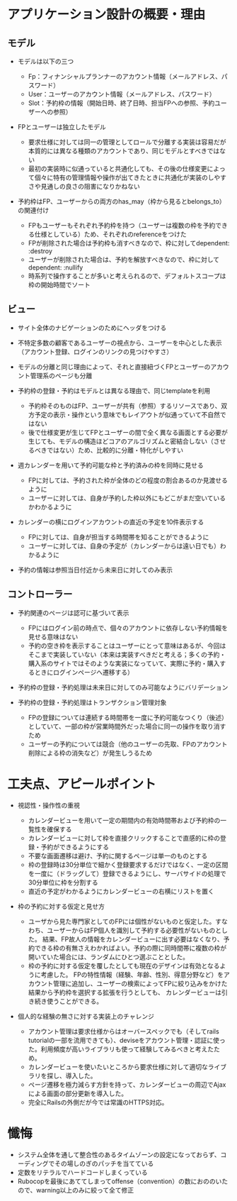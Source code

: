 
# アプリケーション設計の概要・理由

## モデル

* モデルは以下の三つ
  * Fp：フィナンシャルプランナーのアカウント情報（メールアドレス、パスワード）
  * User：ユーザーのアカウント情報（メールアドレス、パスワード）
  * Slot：予約枠の情報（開始日時、終了日時、担当FPへの参照、予約ユーザーへの参照）


* FPとユーザーは独立したモデル
  * 要求仕様に対しては同一の管理としてロールで分離する実装は容易だが本質的には異なる種類のアカウントであり、同じモデルとすべきではない
  * 最初の実装時に似通っていると共通化しても、その後の仕様変更によって個々に特有の管理情報や操作が出てきたときに共通化が実装のしやすさや見通しの良さの阻害になりかねない


* 予約枠はFP、ユーザーからの両方のhas_may（枠から見るとbelongs_to）の関連付け
  * FPもユーザーもそれぞれ予約枠を持つ（ユーザーは複数の枠を予約できる仕様としている）ため、それぞれのreferenceをつけた
  * FPが削除された場合は予約枠も消すべきなので、枠に対してdependent: :destroy
  * ユーザーが削除された場合は、予約を解放すべきなので、枠に対してdependent: :nullify
  * 時系列で操作することが多いと考えられるので、デフォルトスコープは枠の開始時間でソート


## ビュー

* サイト全体のナビゲーションのためにヘッダをつける

* 不特定多数の顧客であるユーザーの視点から、ユーザーを中心とした表示（アカウント登録、ログインのリンクの見つけやすさ）

* モデルの分離と同じ理由によって、それと直接紐づくFPとユーザーのアカウント管理系のページも分離


* 予約枠の登録・予約はモデルとは異なる理由で、同じtemplateを利用
  * 予約枠そのものはFP、ユーザーが共有（参照）するリソースであり、双方予定の表示・操作という意味でもレイアウトが似通っていて不自然ではない
  * 後で仕様変更が生じてFPとユーザーの間で全く異なる画面とする必要が生じても、モデルの構造ほどコアのアルゴリズムと密結合しない（させるべきではない）ため、比較的に分離・特化がしやすい


* 週カレンダーを用いて予約可能な枠と予約済みの枠を同時に見せる
  * FPに対しては、予約された枠が全体のどの程度の割合あるのか見渡せるように
  * ユーザーに対しては、自身が予約した枠以外にもどこがまだ空いているかわかるように


* カレンダーの横にログインアカウントの直近の予定を10件表示する
	* FPに対しては、自身が担当する時間帯を知ることができるように
	* ユーザーに対しては、自身の予定が（カレンダーからは遠い日でも）わかるように


* 予約の情報は参照当日付近から未来日に対してのみ表示


## コントローラー

* 予約関連のページは認可に基づいて表示
	* FPにはログイン前の時点で、個々のアカウントに依存しない予約情報を見せる意味はない
	* 予約の空き枠を表示することはユーザーにとって意味はあるが、今回はそこまで実装していない（本来は実装すべきだと考える；多くの予約・購入系のサイトではそのような実装になっていて、実際に予約・購入するときにログインページへ遷移する）


* 予約枠の登録・予約処理は未来日に対してのみ可能なようにバリデーション


* 予約枠の登録・予約処理はトランザクション管理対象
	* FPの登録については連続する時間帯を一度に予約可能なつくり（後述）としていて、一部の枠が営業時間外だった場合に同一の操作を取り消すため
	* ユーザーの予約については競合（他のユーザーの先取、FPのアカウント削除による枠の消失など）が発生しうるため


# 工夫点、アピールポイント

* 視認性・操作性の重視
	* カレンダービューを用いて一定の期間内の有効時間帯および予約枠の一覧性を確保する
	* カレンダービューに対して枠を直接クリックすることで直感的に枠の登録・予約ができるようにする
	* 不要な画面遷移は避け、予約に関するページは単一のものとする
	* 枠の登録時は30分単位で細かく登録要求するだけではなく、一定の区間を一度に（ドラッグして）登録できるようにし、サーバサイドの処理で30分単位に枠を分割する
	* 直近の予定がわかるようにカレンダービューの右横にリストを置く


* 枠の予約に対する仮定と見せ方
	* ユーザから見た専門家としてのFPには個性がないものと仮定した。すなわち、ユーザーからはFP個人を識別して予約する必要性がないものとした。
結果、FP故人の情報をカレンダービューに出す必要はなくなり、予約できる枠の有無さえわかればよい。予約の際に同時間帯に複数の枠が開いていた場合には、ランダムにひとつ選ぶこととした。
	* 枠の予約に対する仮定を覆したとしても現在のデザインは有効となるように考慮した。
FPの特性情報（経験、年齢、性別、得意分野など）をアカウント管理に追加し、ユーザーの検索によってFPに絞り込みをかけた結果から予約枠を選択する拡張を行うとしても、
カレンダービューは引き続き使うことができる。


* 個人的な経験の無さに対する実装上のチャレンジ
  * アカウント管理は要求仕様からはオーバースペックでも（そしてrails tutorialの一部を流用できても）、deviseをアカウント管理・認証に使った。利用頻度が高いライブラリも使って経験してみるべきと考えたため。
  * カレンダービューを使いたいところから要求仕様に対して適切なライブラリを探し、導入した。
  * ページ遷移を極力減らす方針を持って、カレンダービューの周辺でAjaxによる画面の部分更新を導入した。
  * 完全にRailsの外側だが今では常識のHTTPS対応。

# 懺悔

* システム全体を通して整合性のあるタイムゾーンの設定になっておらず、コーディングでその場しのぎのパッチを当てている
* 定数をリテラルでハードコードしまくっている
* Rubocopを最後にあててしまってoffense（convention）の数におののいたので、warning以上のみに絞って全て修正
